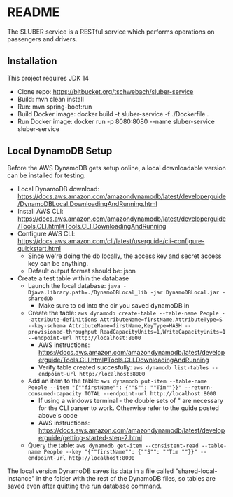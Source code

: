 # README

The SLUBER service is a RESTful service which performs operations on passengers and drivers.

## Installation
This project requires JDK 14

* Clone repo: https://bitbucket.org/tschwebach/sluber-service
* Build:  mvn clean install
* Run: mvn spring-boot:run
* Build Docker image:  docker build -t sluber-service -f ./Dockerfile .
* Run Docker image:  docker run -p 8080:8080 --name sluber-service sluber-service

## Local DynamoDB Setup
Before the AWS DynamoDB gets setup online, a local downloadable version can be installed for testing.

* Local DynamoDB download: https://docs.aws.amazon.com/amazondynamodb/latest/developerguide/DynamoDBLocal.DownloadingAndRunning.html
* Install AWS CLI: https://docs.aws.amazon.com/amazondynamodb/latest/developerguide/Tools.CLI.html#Tools.CLI.DownloadingAndRunning
* Configure AWS CLI: https://docs.aws.amazon.com/cli/latest/userguide/cli-configure-quickstart.html
    * Since we're doing the db locally, the access key and secret access key can be anything.
    * Default output format should be: json
* Create a test table within the database
    * Launch the local database: `java -Djava.library.path=./DynamoDBLocal_lib -jar DynamoDBLocal.jar -sharedDb`
        * Make sure to cd into the dir you saved dynamoDB in
    * Create the table: `aws dynamodb create-table --table-name People --attribute-definitions AttributeName=firstName,AttributeType=S --key-schema AttributeName=firstName,KeyType=HASH --provisioned-throughput ReadCapacityUnits=1,WriteCapacityUnits=1 --endpoint-url
  http://localhost:8000`
        * AWS instructions: https://docs.aws.amazon.com/amazondynamodb/latest/developerguide/Tools.CLI.html#Tools.CLI.DownloadingAndRunning
        * Verify table created succesfully: `aws dynamodb list-tables --endpoint-url http://localhost:8000`
    *  Add an item to the table:  `aws dynamodb put-item --table-name People --item "{""firstName"": {""S"": ""Tim""}}" --return-consumed-capacity TOTAL --endpoint-url http://localhost:8000`
        * If using a windows terminal - the double sets of " are necessary for the CLI parser to work. Otherwise refer to the guide posted above's code
        * AWS instructions: https://docs.aws.amazon.com/amazondynamodb/latest/developerguide/getting-started-step-2.html
    * Query the table: `aws dynamodb get-item --consistent-read --table-name People --key "{""firstName"": {""S"": ""Tim
      ""}}" --endpoint-url http://localhost:8000`
      
The local version DynamoDB saves its data in a file called "shared-local-instance" in the folder with the rest of the DynamoDB files, so tables are saved even after quitting the run database command. 